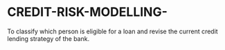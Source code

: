 # CREDIT-RISK-MODELLING-
To classify which person is eligible for a loan and revise the current credit lending strategy of the bank.
